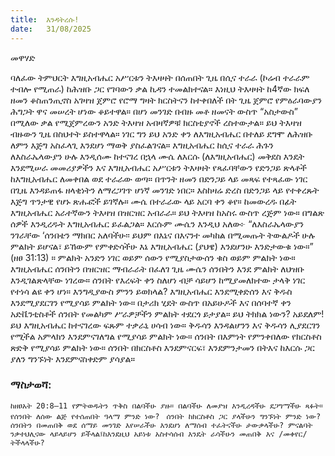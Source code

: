 ```yaml
---
title:  እንዳትረሱ!
date:   31/08/2025
---
```


መዋሃድ

ባለፈው ትምህርት እግዚአብሔር አሥርቱን ትእዛዛት በሰጠበት ጊዜ በሲና ተራራ (ኮሬብ ተራራም ተብሎ የሚጠራ) ከሕዝቡ ጋር የገባውን ቃል ኪዳን ተመልክተናል። እነዚህ ትእዛዛት ከ4ኛው ክፍለ ዘመን ቆስጠንጢኖስ አገዛዝ ጀምሮ የሮማ ግዛት ክርስትናን ከተቀበለች በት ጊዜ ጀምሮ የምዕራባውያን ሕግጋት ዋና መሠረት ሆነው ቆይተዋል። በሆነ መንገድ በብዙ መቶ ዘመናት ውስጥ “አስታውስ” በሚለው ቃል የሚጀምረውን አንድ ትእዛዝ አብዛኛዎቹ ክርስቲያኖች ረስተውታል።
ይህ ትእዛዝ ብዙውን ጊዜ በስህተት ይስተዋላል። ነገር ግን ይህ አንድ ቀን ለእግዚአብሔር በተለይ ደግሞ ለሕዝቡ ለምን እጅግ አስፈላጊ እንደሆነ ማወቅ ያስፈልገናል። እግዚአብሔር ከሲና ተራራ ሕጉን ለእስራኤላውያን ሁሉ እንዲሰሙ ከተናገረ በኋላ ሙሴ ለእርሱ (ለእግዚአብሔር) መቅደስ እንዴት እንደሚሠራ መመሪያዎችን እና እግዚአብሔር አሥርቱን ትእዛዛት የጻፈባቸውን የድንጋይ ጽላቶች ከእግዚአብሔር ለመቀበል ወደ ተራራው ወጣ። በጥንት ዘመን በድንጋይ ላይ መጻፍ የተጻፈው ነገር በጊዜ እንዳይጠፋ ዘላቂነትን ለማረጋገጥ ሆነኛ መንገድ ነበር። እስከዛሬ ድረስ በድንጋይ ላይ የተቀረጹት እጅግ ጥንታዊ የሆኑ ጽሑፎች ይገኛሉ።
ሙሴ በተራራው ላይ አርባ ቀን ቆየ። ከመውረዱ በፊት እግዚአብሔር አራተኛውን ትእዛዝ በዝርዝር አብራራ። ይህ ትእዛዝ ከአስሩ ውስጥ ረጅም ነው። በግልጽ ሰዎች እንዲረዱት እግዚአብሔር ይፈልጋል። እርሱም ሙሴን እንዲህ አለው፦ “ለእስራኤላውያን ንገራቸው ‘ሰንበቴን ማክበር አለባችሁ፡፡ ይህም በእኔና በእናንተ መካከል በሚመጡት ትውልዶች ሁሉ ምልክት ይሆናል፣ ይኸውም የምቀድሳችሁ እኔ እግዚአብሔር (ያህዌ) እንደሆንሁ እንድታውቁ ነው።” (ዘፀ 31:13) ።
ምልክት አንድን ነገር ወይም ሰውን የሚያስታውሰን ቁስ ወይም ምልክት ነው። እግዚአብሔር ሰንበትን በዝርዝር ማብራራት በፈለገ ጊዜ ሙሴን ሰንበትን እንደ ምልክት ለህዝቡ እንዲገልጽላቸው ነገረው። ሰንበት የእረፍት ቀን ስለሆነ ብቻ ሳይሆን ከሚያመለክተው ታላቅ ነገር የተነሳ ልዩ ቀን ሆነ። እንግዲያውስ ምንን ይወክላል? እግዚአብሔር እንደሚቀድሰን እና ቅዱስ እንደሚያደርገን የሚያሳይ ምልክት ነው።
በታሪክ ሂደት ውስጥ በአይሁዶች እና በሰባተኛ ቀን አድቬንቲስቶች ሰንበት የመልካም ሥራዎቻችን ምልክት ተደርጎ ይታያል። ይህ ትክክል ነውን? አይደለም! ይህ እግዚአብሔር ከተናገረው ፍጹም ተቃራኒ ሀሳብ ነው። ቅዱሳን እንዳልሆንን እና ቅዱሳን ሊያደርገን የሚችል አምላክን እንደምናገለግል የሚያሳይ ምልክት ነው። ሰንበት በእምነት የምንቀበለው የክርስቶስ ጽድቅ የሚያሳይ ምልክት ነው። ሰንበት በክርስቶስ እንደምናርፍ፣ እንደምንታመን በትእና ከእርሱ ጋር ያለን ግንኙነት እንደምናስቀድም ያሳያል።


### ማስታወሻ: 

`ከዘፀአት 20:8–11 የምትወዱትን ጥቅስ በልባችሁ ያዙ። በልባችሁ ለመያዝ እንዲረዳችሁ ደጋግማችሁ ጻፉት።
`
`የሰንበት ለሰው ልጅ የተሰጠበት ዓላማ ምንድ ነው?
`
`ሰንበት ከክርስቶስ ጋር ያላችሁን ግንኙነት ምንድ ነው?
`
`ሰንበትን በመጠበቅ ወደ ሰማይ መንገድ እየሠራችሁ እንደሆነ ለማሰብ ተፈትናችሁ ታውቃላችሁ? ምናልባት ንቃተህሊናው ላይላይሆን ይችላል፤ከእንደዚህ አይነቱ አስተሳሰብ እንዴት ራሳችሁን መጠበቅ እና /መቀየር/ ትችላላችሁ?
`